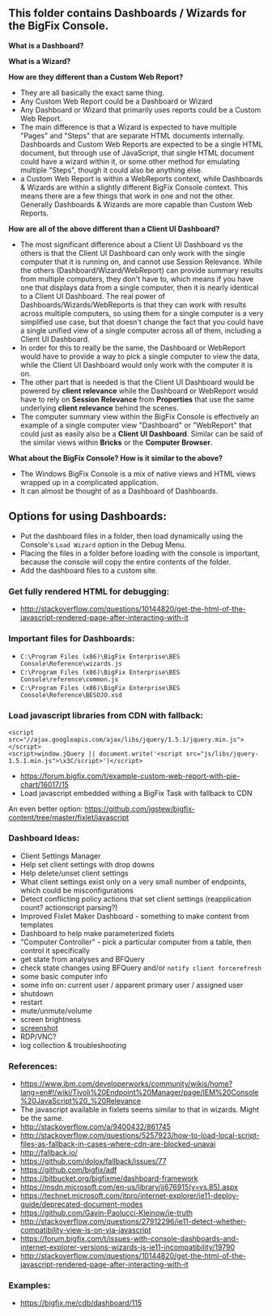 ## This folder contains Dashboards / Wizards for the BigFix Console.

**What is a Dashboard?**

**What is a Wizard?**

**How are they different than a Custom Web Report?**

- They are all basically the exact same thing.
- Any Custom Web Report could be a Dashboard or Wizard
- Any Dashboard or Wizard that primarily uses reports could be a Custom Web Report.
- The main difference is that a Wizard is expected to have multiple "Pages" and "Steps" that are separate HTML documents internally. Dashboards and Custom Web Reports are expected to be a single HTML document, but through use of JavaScript, that single HTML document could have a wizard within it, or some other method for emulating multiple "Steps", though it could also be anything else.
- a Custom Web Report is within a WebReports context, while Dashboards & Wizards are within a slightly different BigFix Console context. This means there are a few things that work in one and not the other. Generally Dashboards & Wizards are more capable than Custom Web Reports.

**How are all of the above different than a Client UI Dashboard?**

- The most significant difference about a Client UI Dashboard vs the others is that the Client UI Dashboard can only work with the single computer that it is running on, and cannot use Session Relevance. While the others (Dashboard/Wizard/WebReport) can provide summary results from multiple computers, they don't have to, which means if you have one that displays data from a single computer, then it is nearly identical to a Client UI Dashboard. The real power of Dashboards/Wizards/WebReports is that they can work with results across multiple computers, so using them for a single computer is a very simplified use case, but that doesn't change the fact that you could have a single unified view of a single computer across all of them, including a Client UI Dashboard.
- In order for this to really be the same, the Dashboard or WebReport would have to provide a way to pick a single computer to view the data, while the Client UI Dashboard would only work with the computer it is on.
- The other part that is needed is that the Client UI Dashboard would be powered by **client relevance** while the Dashboard or WebReport would have to rely on **Session Relevance** from **Properties** that use the same underlying **client relevance** behind the scenes.
- The computer summary view within the BigFix Console is effectively an example of a single computer view "Dashboard" or "WebReport" that could just as easily also be a **Client UI Dashboard**. Similar can be said of the similar views within **Bricks** or the **Computer Browser**.

**What about the BigFix Console? How is it similar to the above?**

- The Windows BigFix Console is a mix of native views and HTML views wrapped up in a complicated application.
- It can almost be thought of as a Dashboard of Dashboards.

## Options for using Dashboards:

- Put the dashboard files in a folder, then load dynamically using the Console's `Load Wizard` option in the Debug Menu.
 - Placing the files in a folder before loading with the console is important, because the console will copy the entire contents of the folder.
- Add the dashboard files to a custom site. 

### Get fully rendered HTML for debugging:

- http://stackoverflow.com/questions/10144820/get-the-html-of-the-javascript-rendered-page-after-interacting-with-it

### Important files for Dashboards:

- `C:\Program Files (x86)\BigFix Enterprise\BES Console\Reference\wizards.js`
- `C:\Program Files (x86)\BigFix Enterprise\BES Console\reference\common.js`
- `C:\Program Files (x86)\BigFix Enterprise\BES Console\Reference\BESOJO.xsd`

### Load javascript libraries from CDN with fallback:

    <script src="//ajax.googleapis.com/ajax/libs/jquery/1.5.1/jquery.min.js"></script>
    <script>window.jQuery || document.write('<script src="js/libs/jquery-1.5.1.min.js">\x3C/script>')</script>
    
- https://forum.bigfix.com/t/example-custom-web-report-with-pie-chart/16017/15
 - Load javascript embedded withing a BigFix Task with fallback to CDN

An even better option: https://github.com/jgstew/bigfix-content/tree/master/fixlet/javascript

### Dashboard Ideas:

- Client Settings Manager
 - Help set client settings with drop downs
 - Help delete/unset client settings
 - What client settings exist only on a very small number of endpoints, which could be misconfigurations
 - Detect conflicting policy actions that set client settings (reapplication count? actionscript parsing?)
- Improved Fixlet Maker Dashboard - something to make content from templates
- Dashboard to help make parameterized fixlets
- "Computer Controller" - pick a particular computer from a table, then control it specifically
 - get state from analyses and BFQuery
 - check state changes using BFQuery and/or `notify client forcerefresh`
 - some basic computer info
 - some info on: current user / apparent primary user / assigned user
 - shutdown
 - restart
 - mute/unmute/volume
 - screen brightness
 - [screenshot](https://github.com/jgstew/bigfix-content/blob/master/dashboards/Screenshots.ojo)
 - RDP/VNC?
 - log collection & troubleshooting

### References:

- https://www.ibm.com/developerworks/community/wikis/home?lang=en#!/wiki/Tivoli%20Endpoint%20Manager/page/IEM%20Console%20JavaScript%20_%20Relevance
 - The javascript available in fixlets seems similar to that in wizards. Might be the same.
- http://stackoverflow.com/a/9400432/861745
- http://stackoverflow.com/questions/5257923/how-to-load-local-script-files-as-fallback-in-cases-where-cdn-are-blocked-unavai
- http://fallback.io/
 - https://github.com/dolox/fallback/issues/77
- https://github.com/bigfix/adf
- https://bitbucket.org/bigfixme/dashboard-framework
- https://msdn.microsoft.com/en-us/library/jj676915(v=vs.85).aspx
- https://technet.microsoft.com/itpro/internet-explorer/ie11-deploy-guide/deprecated-document-modes
- https://github.com/Gavin-Paolucci-Kleinow/ie-truth
 - http://stackoverflow.com/questions/27912296/ie11-detect-whether-compatibility-view-is-on-via-javascript
- https://forum.bigfix.com/t/issues-with-console-dashboards-and-internet-explorer-versions-wizards-js-ie11-incompatibility/19790
- http://stackoverflow.com/questions/10144820/get-the-html-of-the-javascript-rendered-page-after-interacting-with-it

### Examples:

- https://bigfix.me/cdb/dashboard/115
